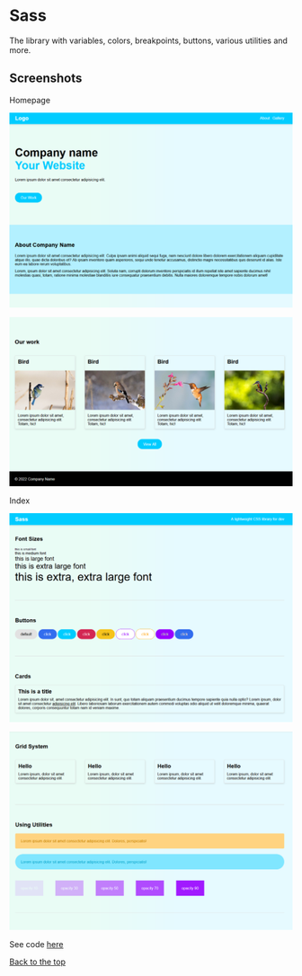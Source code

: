 # Sass

The library with variables, colors, breakpoints, buttons, various utilities and more.

## Screenshots

Homepage

![](screenshots/homepage-first.png)

![](screenshots/homepage-second.png)

Index

![](screenshots/index-first.png)

![](screenshots/index-second.png )

See code <a href="https://github.com/veronikagregorec/sass/tree/main/sass">here</a>

[Back to the top](#sass)
